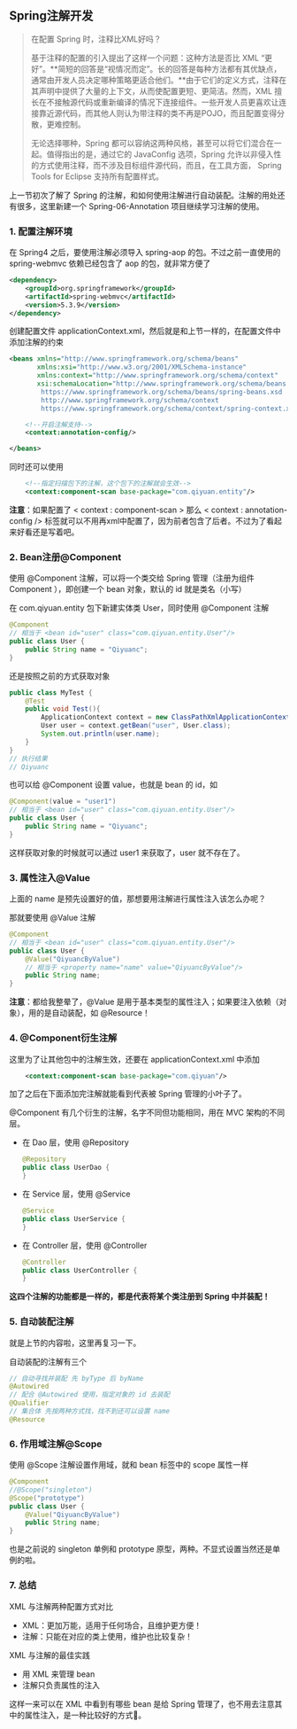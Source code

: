 ## Spring注解开发

> 在配置 Spring 时，注释比XML好吗？
>
> 基于注释的配置的引入提出了这样一个问题：这种方法是否比 XML “更好”。**简短的回答是“视情况而定”。长的回答是每种方法都有其优缺点，通常由开发人员决定哪种策略更适合他们。**由于它们的定义方式，注释在其声明中提供了大量的上下文，从而使配置更短、更简洁。然而，XML 擅长在不接触源代码或重新编译的情况下连接组件。一些开发人员更喜欢让连接靠近源代码，而其他人则认为带注释的类不再是POJO，而且配置变得分散，更难控制。
>
> 无论选择哪种，Spring 都可以容纳这两种风格，甚至可以将它们混合在一起。值得指出的是，通过它的 JavaConfig 选项，Spring 允许以非侵入性的方式使用注释，而不涉及目标组件源代码，而且，在工具方面， Spring Tools for Eclipse 支持所有配置样式。

上一节初次了解了 Spring 的注解，和如何使用注解进行自动装配。注解的用处还有很多，这里新建一个 Spring-06-Annotation 项目继续学习注解的使用。

### 1. 配置注解环境

在 Spring4 之后，要使用注解必须导入 spring-aop 的包。不过之前一直使用的 spring-webmvc 依赖已经包含了 aop 的包，就非常方便了

```xml
<dependency>
    <groupId>org.springframework</groupId>
    <artifactId>spring-webmvc</artifactId>
    <version>5.3.9</version>
</dependency>
```

创建配置文件 applicationContext.xml，然后就是和上节一样的，在配置文件中添加注解的约束

```xml
<beans xmlns="http://www.springframework.org/schema/beans"
       xmlns:xsi="http://www.w3.org/2001/XMLSchema-instance"
       xmlns:context="http://www.springframework.org/schema/context"
       xsi:schemaLocation="http://www.springframework.org/schema/beans
        https://www.springframework.org/schema/beans/spring-beans.xsd
        http://www.springframework.org/schema/context
        https://www.springframework.org/schema/context/spring-context.xsd">

    <!--开启注解支持-->
    <context:annotation-config/>

</beans>
```

同时还可以使用

```xml
	<!--指定扫描包下的注解，这个包下的注解就会生效-->
    <context:component-scan base-package="com.qiyuan.entity"/>
```

**注意**：如果配置了 < context : component-scan > 那么 < context : annotation-config /> 标签就可以不用再xml中配置了，因为前者包含了后者。不过为了看起来好看还是写着吧。

### 2. Bean注册@Component

使用 @Component 注解，可以将一个类交给 Spring 管理（注册为组件 Component ），即创建一个 bean 对象，默认的 id 就是类名（小写）

在 com.qiyuan.entity 包下新建实体类 User，同时使用 @Component 注解

```java
@Component
// 相当于 <bean id="user" class="com.qiyuan.entity.User"/>
public class User {
    public String name = "Qiyuanc";
}
```

还是按照之前的方式获取对象

```java
public class MyTest {
    @Test
    public void Test(){
        ApplicationContext context = new ClassPathXmlApplicationContext("applicationContext.xml");
        User user = context.getBean("user", User.class);
        System.out.println(user.name);
    }
}
// 执行结果
// Qiyuanc
```

也可以给 @Component 设置 value，也就是 bean 的 id，如

```java
@Component(value = "user1")
// 相当于 <bean id="user" class="com.qiyuan.entity.User"/>
public class User {
    public String name = "Qiyuanc";
}
```

这样获取对象的时候就可以通过 user1 来获取了，user 就不存在了。

### 3. 属性注入@Value

上面的 name 是预先设置好的值，那想要用注解进行属性注入该怎么办呢？

那就要使用 @Value 注解

```java
@Component
// 相当于 <bean id="user" class="com.qiyuan.entity.User"/>
public class User {
    @Value("QiyuancByValue")
    // 相当于 <property name="name" value="QiyuancByValue"/>
    public String name;
}
```

**注意**：都给我整晕了，@Value 是用于基本类型的属性注入；如果要注入依赖（对象），用的是自动装配，如 @Resource！

### 4. @Component衍生注解

这里为了让其他包中的注解生效，还要在 applicationContext.xml 中添加

```xml
	<context:component-scan base-package="com.qiyuan"/>
```

加了之后在下面添加完注解就能看到代表被 Spring 管理的小叶子了。

@Component 有几个衍生的注解，名字不同但功能相同，用在 MVC 架构的不同层。

- 在 Dao 层，使用 @Repository

  ```java
  @Repository
  public class UserDao {
  }
  ```

- 在 Service 层，使用 @Service

  ```java
  @Service
  public class UserService {
  }
  ```

- 在 Controller 层，使用 @Controller

  ```java
  @Controller
  public class UserController {
  }
  ```

**这四个注解的功能都是一样的，都是代表将某个类注册到 Spring 中并装配！**

### 5. 自动装配注解

就是上节的内容啦，这里再复习一下。

自动装配的注解有三个

```java
// 自动寻找并装配 先 byType 后 byName
@Autowired 
// 配合 @Autowired 使用，指定对象的 id 去装配
@Qualifier
// 集合体 先按两种方式找，找不到还可以设置 name
@Resource
```

### 6. 作用域注解@Scope

使用 @Scope 注解设置作用域，就和 bean 标签中的 scope 属性一样

```java
@Component
//@Scope("singleton")
@Scope("prototype")
public class User {
    @Value("QiyuancByValue")
    public String name;
}
```

也是之前说的 singleton 单例和 prototype 原型，两种。不显式设置当然还是单例的啦。

### 7. 总结

XML 与注解两种配置方式对比

- XML：更加万能，适用于任何场合，且维护更方便！
- 注解：只能在对应的类上使用，维护也比较复杂！

XML 与注解的最佳实践

- 用 XML 来管理 bean
- 注解只负责属性的注入

这样一来可以在 XML 中看到有哪些 bean 是给 Spring 管理了，也不用去注意其中的属性注入，是一种比较好的方式🤗。
